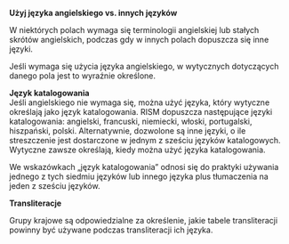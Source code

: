**Użyj języka angielskiego vs. innych języków**  
  
W niektórych polach wymaga się terminologii angielskiej lub stałych skrótów angielskich, podczas gdy w innych polach dopuszcza się inne języki.  
  
Jeśli wymaga się użycia języka angielskiego, w wytycznych dotyczących danego pola jest to wyraźnie określone.  
  
**Język katalogowania**  
Jeśli angielskiego nie wymaga się, można użyć języka, który wytyczne określają jako język katalogowania. RISM dopuszcza następujące języki katalogowania: angielski, francuski, niemiecki, włoski, portugalski, hiszpański, polski. Alternatywnie, dozwolone są inne języki, o ile streszczenie jest dostarczone w jednym z sześciu języków katalogowych. Wytyczne zawsze określają, kiedy można użyć języka katalogowania.  
  
We wskazówkach&nbsp;„język katalogowania”&nbsp;odnosi się do praktyki używania jednego z tych siedmiu języków lub innego języka plus tłumaczenia na jeden z sześciu języków.  
  

**Transliteracje**  

Grupy krajowe są odpowiedzialne za określenie, jakie tabele transliteracji powinny być używane podczas transliteracji ich języka.